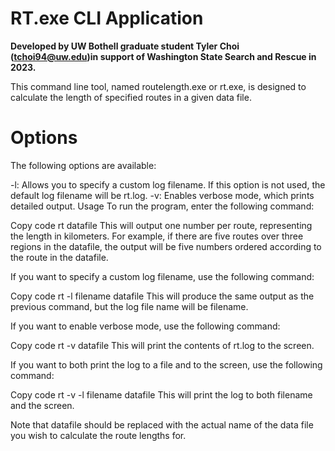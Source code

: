 # RT.exe CLI Application  

**Developed by UW Bothell graduate student Tyler Choi (tchoi94@uw.edu)in support of Washington State Search and Rescue in 2023.**

This command line tool, named routelength.exe or rt.exe, is designed to calculate the length of specified routes in a given data file.

# Options

The following options are available:

-l: Allows you to specify a custom log filename. If this option is not used, the default log filename will be rt.log.
-v: Enables verbose mode, which prints detailed output.
Usage
To run the program, enter the following command:

Copy code
rt datafile
This will output one number per route, representing the length in kilometers. For example, if there are five routes over three regions in the datafile, the output will be five numbers ordered according to the route in the datafile.

If you want to specify a custom log filename, use the following command:

Copy code
rt -l filename datafile
This will produce the same output as the previous command, but the log file name will be filename.

If you want to enable verbose mode, use the following command:

Copy code
rt -v datafile
This will print the contents of rt.log to the screen.

If you want to both print the log to a file and to the screen, use the following command:

Copy code
rt -v -l filename datafile
This will print the log to both filename and the screen.

Note that datafile should be replaced with the actual name of the data file you wish to calculate the route lengths for.